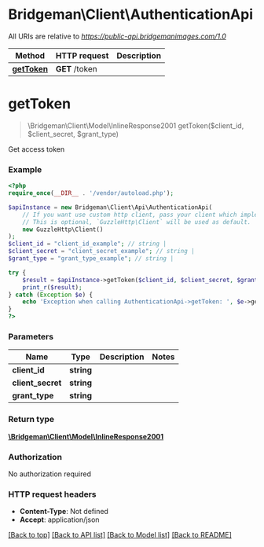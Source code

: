 # Bridgeman\Client\AuthenticationApi

All URIs are relative to *https://public-api.bridgemanimages.com/1.0*

Method | HTTP request | Description
------------- | ------------- | -------------
[**getToken**](AuthenticationApi.md#gettoken) | **GET** /token | 

# **getToken**
> \Bridgeman\Client\Model\InlineResponse2001 getToken($client_id, $client_secret, $grant_type)



Get access token

### Example
```php
<?php
require_once(__DIR__ . '/vendor/autoload.php');

$apiInstance = new Bridgeman\Client\Api\AuthenticationApi(
    // If you want use custom http client, pass your client which implements `GuzzleHttp\ClientInterface`.
    // This is optional, `GuzzleHttp\Client` will be used as default.
    new GuzzleHttp\Client()
);
$client_id = "client_id_example"; // string | 
$client_secret = "client_secret_example"; // string | 
$grant_type = "grant_type_example"; // string | 

try {
    $result = $apiInstance->getToken($client_id, $client_secret, $grant_type);
    print_r($result);
} catch (Exception $e) {
    echo 'Exception when calling AuthenticationApi->getToken: ', $e->getMessage(), PHP_EOL;
}
?>
```

### Parameters

Name | Type | Description  | Notes
------------- | ------------- | ------------- | -------------
 **client_id** | **string**|  |
 **client_secret** | **string**|  |
 **grant_type** | **string**|  |

### Return type

[**\Bridgeman\Client\Model\InlineResponse2001**](../Model/InlineResponse2001.md)

### Authorization

No authorization required

### HTTP request headers

 - **Content-Type**: Not defined
 - **Accept**: application/json

[[Back to top]](#) [[Back to API list]](../../README.md#documentation-for-api-endpoints) [[Back to Model list]](../../README.md#documentation-for-models) [[Back to README]](../../README.md)

